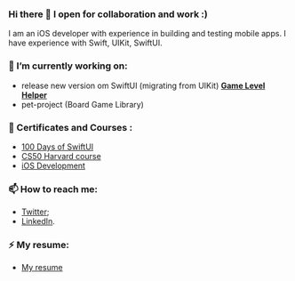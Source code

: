 ### Hi there 👋 I open for collaboration and work :) 

I am an iOS developer with experience in building and testing mobile apps.
I have experience with Swift, UIKit, SwiftUI.


<!--
**NadzeyaShpakouskaya/NadzeyaShpakouskaya** is a ✨ _special_ ✨ repository because its `README.md` (this file) appears on your GitHub profile.

Here are some ideas to get you started:

- 🔭 I’m currently working on ...
- 🌱 I’m currently learning ...
- 👯 I’m looking to collaborate on ...
- 🤔 I’m looking for help with ...
- 💬 Ask me about ...
- 📫 How to reach me: ...
- 😄 Pronouns: ...
- ⚡ Fun fact: ...
-->


### 🔭 I’m currently working on:
 - release new version om SwiftUI (migrating from UIKit) [**Game Level Helper**](https://apps.apple.com/us/app/game-level-helper/id1499312939)
 - pet-project (Board Game Library)


### 🌱 Certificates and Courses :
 - [100 Days of SwiftUI](https://user-images.githubusercontent.com/32869814/185576950-83f3b44c-5af6-4e0d-9571-53bb350c8451.jpg)
 - [CS50 Harvard course](https://github.com/NadzeyaShpakouskaya/pesonal_information/blob/main/CS50_Certificates.pdf)
 - [iOS Development](https://github.com/NadzeyaShpakouskaya/pesonal_information/blob/main/Diploma%20Swiftbook.pdf)
 
 
### 📫 How to reach me:
- [Twitter](https://twitter.com/NShpakouskaya);
- [LinkedIn](https://t.co/EkJTY3hRF0).

### ⚡ My resume:
- [My resume](https://github.com/NadzeyaShpakouskaya/pesonal_information/blob/main/iOS%20Developer%20-%20NADZEYA%20SHPAKOUSKAYA.pdf)

